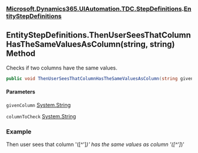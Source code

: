 ### [Microsoft.Dynamics365.UIAutomation.TDC.StepDefinitions](Microsoft.Dynamics365.UIAutomation.TDC.StepDefinitions.md 'Microsoft.Dynamics365.UIAutomation.TDC.StepDefinitions').[EntityStepDefinitions](EntityStepDefinitions.md 'Microsoft.Dynamics365.UIAutomation.TDC.StepDefinitions.EntityStepDefinitions')

## EntityStepDefinitions.ThenUserSeesThatColumnHasTheSameValuesAsColumn(string, string) Method

Checks if two columns have the same values.

```csharp
public void ThenUserSeesThatColumnHasTheSameValuesAsColumn(string givenColumn, string columnToCheck);
```
#### Parameters

<a name='Microsoft.Dynamics365.UIAutomation.TDC.StepDefinitions.EntityStepDefinitions.ThenUserSeesThatColumnHasTheSameValuesAsColumn(string,string).givenColumn'></a>

`givenColumn` [System.String](https://docs.microsoft.com/en-us/dotnet/api/System.String 'System.String')

<a name='Microsoft.Dynamics365.UIAutomation.TDC.StepDefinitions.EntityStepDefinitions.ThenUserSeesThatColumnHasTheSameValuesAsColumn(string,string).columnToCheck'></a>

`columnToCheck` [System.String](https://docs.microsoft.com/en-us/dotnet/api/System.String 'System.String')

### Example
Then user sees that column '([^']*)' has the same values as column '([^']*)'